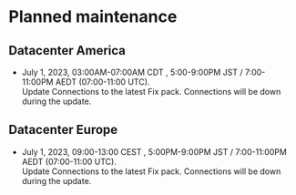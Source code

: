 # Planned maintenance


## Datacenter America

* July 1, 2023, 03:00AM-07:00AM CDT , 5:00-9:00PM JST / 7:00-11:00PM AEDT (07:00-11:00 UTC).  
Update Connections to the latest Fix pack. Connections will be down during the update.

## Datacenter Europe

* July 1, 2023, 09:00-13:00 CEST , 5:00PM-9:00PM JST / 7:00-11:00PM AEDT (07:00-11:00 UTC).  
Update Connections to the latest Fix pack. Connections will be down during the update.
